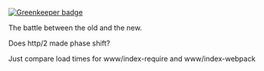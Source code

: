 
[![Greenkeeper badge](https://badges.greenkeeper.io/theKashey/requirejs-vs-webpack.svg)](https://greenkeeper.io/)

The battle between the old and the new.

Does http/2 made phase shift?

Just compare load times for www/index-require and www/index-webpack 